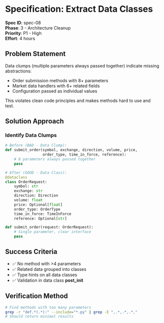 # Specification: Extract Data Classes

**Spec ID**: spec-08  
**Phase**: 3 - Architecture Cleanup  
**Priority**: P1 - High  
**Effort**: 4 hours

## Problem Statement

Data clumps (multiple parameters always passed together) indicate missing abstractions:
- Order submission methods with 8+ parameters
- Market data handlers with 6+ related fields
- Configuration passed as individual values

This violates clean code principles and makes methods hard to use and test.

## Solution Approach

### Identify Data Clumps
```python
# Before (BAD - Data Clump):
def submit_order(symbol, exchange, direction, volume, price, 
                 order_type, time_in_force, reference):
    # 8 parameters always passed together
    pass

# After (GOOD - Data Class):
@dataclass
class OrderRequest:
    symbol: str
    exchange: str
    direction: Direction
    volume: float
    price: Optional[float]
    order_type: OrderType
    time_in_force: TimeInForce
    reference: Optional[str]

def submit_order(request: OrderRequest):
    # Single parameter, clear interface
    pass
```

## Success Criteria

- ✅ No method with >4 parameters
- ✅ Related data grouped into classes
- ✅ Type hints on all data classes
- ✅ Validation in data class __post_init__

## Verification Method

```bash
# Find methods with too many parameters
grep -r "def.*(.*):" --include="*.py" | grep -E ",.*,.*,.*," 
# Should return minimal results
```
